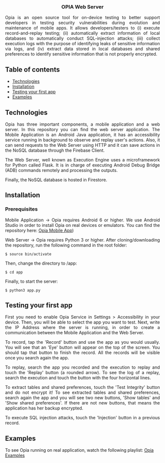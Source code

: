 <h3 align="center">OPIA Web Server</h3>

<p align="justify">
Opia is an open source tool for on-device testing to better support developers in testing security vulnerabilities during evolution and maintenance of mobile apps. 
It allows developers/testers to (i) execute record-and-replay testing; 
(ii) automatically extract information of local databases to automatically conduct SQL-injection attacks;  
(iii) collect execution logs with the purpose of identifying leaks of sensitive information via logs, and 
(iv) extract data stored in local databases and shared preferences to identify sensitive information that is not properly encrypted.
</p>

## Table of contents

- [Technologies](#technologies)
- [Installation](#installation)
- [Testing your first app](#testing-your-first-app)
- [Examples](#examples)


## Technologies
<p align="justify">
Opia has three important components, a mobile application and a web server. In this repository you can find the web server application.
The Mobile Application is an Android Java application, it has an accessibility service running in background to observe and replay user's actions. 
Also, it can send requests to the Web Server using HTTP and it can save actions in the NoSQL database through the Firebase Client.
</p>

<p align="justify">
The Web Server, well known as Execution Engine uses a microframework for Python called Flask. 
It is in charge of executing Android Debug Bridge (ADB) commands remotely and processing the outputs.
</p>
<p align="justify">
Finally, the NoSQL database is hosted in Firestore.
</p>

## Installation

### Prerequisites

<p align="justify">
Mobile Application -> Opia requires Android 6 or higher. We use Android Studio in order to install Opia on real devices or emulators. You can find the repository here: <a href="https://github.com/TheSoftwareDesignLab/OPIA-mobile-app"> Opia Mobile App</a>)
</p>

<p align="justify">
Web Server -> Opia requires Python 3 or higher. After cloning/downloading the repository, run the following command in the root folder:
</p>

    $ source bin/activate

Then, change the directory to /app:

    $ cd app

Finally, to start the server:

    $ python3 app.py

## Testing your first app

<p align="justify">
First you need to enable Opia Service in Settings > Accessibility in your device. Then, you will be able to select the app you want to test.
Next, write the IP Address where the server is running, in order to create a communication between the Mobile Application and the Web Server.
</p>

<p align="justify">
To record, tap the 'Record' button and use the app as you would usually. You will see that an 'Eye' button will appear on the top of the screen. 
You should tap that button to finish the record.
All the records will be visible once you search again the app.
</p>

<p align="justify">
To replay, search the app you recorded and the execution to replay and touch the 'Replay' button (a rounded arrow).
To see the log of a replay, search the execution and touch the button with the four horizontal lines. 
</p>

<p align="justify">
To extract tables and shared preferences, touch the 'Test Integrity' button and do not encrypt it! 
To see extracted tables and shared preferences, search again the app and you will see two new buttons, 'Show tables' and 'Show shared preferences'.
If there are not new buttons, that means the application has her backup encrypted.
</p>

<p align="justify">
To execute SQL injection attacks, touch the 'Injection' button in a previous record.
</p>

## Examples

To see Opia running on real application, watch the following playlist:
<a href="https://www.youtube.com/playlist?list=PLF5U8kfVgRcJrDapP-nvNXv9TrjqGi6LJ"> Opia Examples </a>
